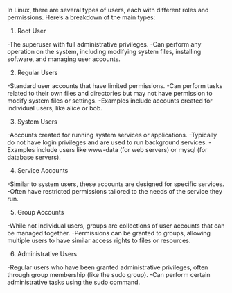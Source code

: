 In Linux, there are several types of users, each with different roles and permissions. Here’s a breakdown of the main types:

1. Root User

-The superuser with full administrative privileges.
-Can perform any operation on the system, including modifying system files, installing software, and managing user accounts.

2. Regular Users

-Standard user accounts that have limited permissions.
-Can perform tasks related to their own files and directories but may not have permission to modify system files or settings.
-Examples include accounts created for individual users, like alice or bob.

3. System Users

-Accounts created for running system services or applications.
-Typically do not have login privileges and are used to run background services.
-Examples include users like www-data (for web servers) or mysql (for database servers).

4. Service Accounts

-Similar to system users, these accounts are designed for specific services.
-Often have restricted permissions tailored to the needs of the service they run.

5. Group Accounts

-While not individual users, groups are collections of user accounts that can be managed together.
-Permissions can be granted to groups, allowing multiple users to have similar access rights to files or resources.

6. Administrative Users

-Regular users who have been granted administrative privileges, often through group membership (like the sudo group).
-Can perform certain administrative tasks using the sudo command.